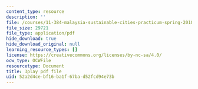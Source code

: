 ```yaml
---
content_type: resource
description: ''
file: /courses/11-384-malaysia-sustainable-cities-practicum-spring-2018/52a2d4cebf16ba1f67bad52fcd94e73b_AuSAXLGGnXU.pdf
file_size: 29721
file_type: application/pdf
hide_download: true
hide_download_original: null
learning_resource_types: []
license: https://creativecommons.org/licenses/by-nc-sa/4.0/
ocw_type: OCWFile
resourcetype: Document
title: 3play pdf file
uid: 52a2d4ce-bf16-ba1f-67ba-d52fcd94e73b
---
```

